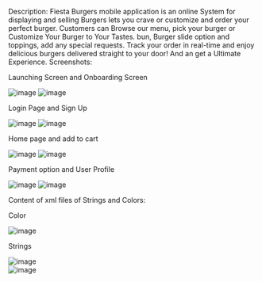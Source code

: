 Description:
Fiesta Burgers mobile application is an online System for displaying and selling Burgers lets you crave or customize and order your perfect burger. Customers can Browse our menu, pick your burger or Customize Your Burger to Your Tastes. bun, Burger slide option and toppings, add any special requests. Track your order in real-time and enjoy delicious burgers delivered straight to your door! And an get a Ultimate Experience.
Screenshots: 


Launching Screen and Onboarding Screen

![image](https://github.com/JahanRazh/Food_Ordering_Mobile_App/assets/121393192/f052a015-ce48-4691-93c3-49302e9c4d9d)
![image](https://github.com/JahanRazh/Food_Ordering_Mobile_App/assets/121393192/a77ff74f-393a-4ed6-8223-e80de95915c7)









Login Page and Sign Up


![image](https://github.com/JahanRazh/Food_Ordering_Mobile_App/assets/121393192/7f1fb0e4-3ace-4dab-aaed-4ccc9512ae03)
![image](https://github.com/JahanRazh/Food_Ordering_Mobile_App/assets/121393192/3edbda83-cdc2-43e7-8fdb-3e7cbb2e3fc5)












Home page and add to cart

![image](https://github.com/JahanRazh/Food_Ordering_Mobile_App/assets/121393192/2ae9d536-9cb7-49bf-a994-18e23a4811a7)
![image](https://github.com/JahanRazh/Food_Ordering_Mobile_App/assets/121393192/5d586bae-b1be-4991-a14e-e9c748a40e09)











Payment option and User Profile

![image](https://github.com/JahanRazh/Food_Ordering_Mobile_App/assets/121393192/b6487c7c-ed73-4d26-8a13-5bc463d90a5e)
![image](https://github.com/JahanRazh/Food_Ordering_Mobile_App/assets/121393192/e0107a67-4ab5-4e15-8175-74d6228065de)
















Content of xml files of Strings and Colors: 

Color

![image](https://github.com/JahanRazh/Food_Ordering_Mobile_App/assets/121393192/5df6c8f9-5795-41a1-a7a4-6d55b5e4440c)

Strings

![image](https://github.com/JahanRazh/Food_Ordering_Mobile_App/assets/121393192/3a05c64c-bdbd-46f4-b743-6c0a78d43dd0)<br>
![image](https://github.com/JahanRazh/Food_Ordering_Mobile_App/assets/121393192/ca126737-e7dc-4829-a840-4c8cdd3d17ea)


